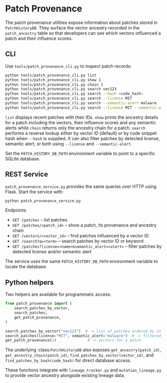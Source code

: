 # Patch Provenance

The patch provenance utilities expose information about patches stored in
`PatchHistoryDB`.  They surface the vector ancestry recorded in the
`patch_ancestry` table so that developers can see which vectors influenced a
patch and their influence scores.

## CLI

Use `tools/patch_provenance_cli.py` to inspect patch records:

```bash
python tools/patch_provenance_cli.py list
python tools/patch_provenance_cli.py show 1
python tools/patch_provenance_cli.py chain 1
python tools/patch_provenance_cli.py search vec123
python tools/patch_provenance_cli.py search --hash <code_hash>
python tools/patch_provenance_cli.py search --license MIT
python tools/patch_provenance_cli.py search --semantic-alert malware
python tools/patch_provenance_cli.py search --license MIT --semantic-alert malware
```

`list` displays recent patches with their IDs.  `show` prints the ancestry
details for a patch including the vectors, their influence scores and any
semantic alerts while `chain` returns only the ancestry chain for a patch.
`search` performs a reverse lookup either by vector ID (default) or by code
snippet hash when ``--hash`` is supplied.  It can also filter patches by
detected license, semantic alert, or both using ``--license`` and
``--semantic-alert``.

Set the `PATCH_HISTORY_DB_PATH` environment variable to point to a specific
SQLite database.

## REST Service

`patch_provenance_service.py` provides the same queries over HTTP using
Flask.  Start the service with:

```bash
python patch_provenance_service.py
```

Endpoints:

- `GET /patches` – list patches
- `GET /patches/<patch_id>` – show a patch, its provenance and ancestry chain
- `GET /vectors/<vector_id>` – find patches influenced by a vector ID
- `GET /search?q=<term>` – search patches by vector ID or keyword
- `GET /patches?license=<name>&semantic_alert=<alert>` – filter patches by
  detected license and/or semantic alert

The service uses the same `PATCH_HISTORY_DB_PATH` environment variable to
locate the database.

## Python helpers

Two helpers are available for programmatic access:

```python
from patch_provenance import (
    search_patches_by_vector,
    search_patches,
    get_patch_provenance,
)

search_patches_by_vector("vec123")  # -> list of patches ordered by influence
search_patches(license="MIT", semantic_alert="malware")  # -> filtered patches
get_patch_provenance(1)              # -> vectors for a patch
```

The underlying :class:`PatchHistoryDB` also exposes
``get_ancestry(patch_id)``, ``get_ancestry_chain(patch_id)``,
``find_patches_by_vector(vector_id)``, and ``find_patches_by_hash(code_hash)``
for direct database access.

These functions integrate with `lineage_tracker.py` and `mutation_lineage.py`
to provide vector ancestry alongside existing lineage data.
